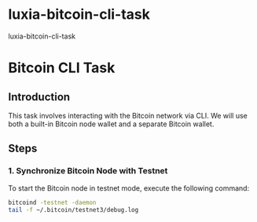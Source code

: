 # luxia-bitcoin-cli-task
luxia-bitcoin-cli-task
# Bitcoin CLI Task

## Introduction
This task involves interacting with the Bitcoin network via CLI. We will use both a built-in Bitcoin node wallet and a separate Bitcoin wallet.

## Steps

### 1. Synchronize Bitcoin Node with Testnet

To start the Bitcoin node in testnet mode, execute the following command:
```bash
bitcoind -testnet -daemon
tail -f ~/.bitcoin/testnet3/debug.log
